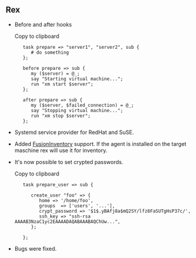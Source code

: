 Rex
---

-   Before and after hooks

    Copy to clipboard

           task prepare => "server1", "server2", sub {
              # do something
           };
           
           before prepare => sub {
              my ($server) = @_;
              say "Starting virtual machine...";
              run "xm start $server";
           };
           
           after prepare => sub {
              my ($server, $failed_connection) = @_;
              say "Stopping virtual machine...";
              run "xm stop $server";
           };

-   Systemd service provider for RedHat and SuSE.

-   Added [FusionInventory](http://fusioninventory.org/) support. If the agent is installed on the target maschine rex will use it for inventory.

-   It's now possible to set crypted passwords.

    Copy to clipboard

           task prepare_user => sub {

              create_user "foo" => {
                 home => '/home/foo',
                 groups  => ['users', '...'],
                 crypt_password => '$1$.yBAfj8a$mQ2SY/lfz8FaSUTgHsP37c/',
                 ssh_key => "ssh-rsa AAAAB3NzaC1yc2EAAAADAQABAAABAQChUw...",
              };

           };

-   Bugs were fixed.


